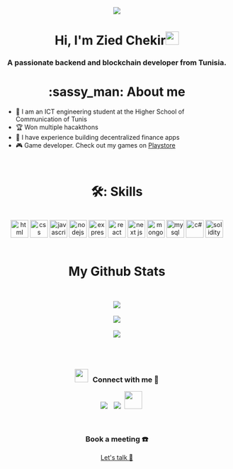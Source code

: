 <div align="center">

![](https://komarev.com/ghpvc/?username=ZiedChekir&color=blue)

</div>

<h1 align="center">Hi, I'm Zied Chekir<img width="30px" src="https://raw.githubusercontent.com/iampavangandhi/iampavangandhi/master/gifs/Hi.gif"></h1>
<h3 font-size="20" align="center">A passionate backend and blockchain developer from Tunisia.</h3>


<h1 align="center">
	:sassy_man:  About me
</h1> 
<div aligh="center">
	
- :school: I am an ICT engineering student at the Higher School of Communication of Tunis
- :trophy: Won multiple hacakthons
- 🏦 I have experience building decentralized finance apps 
- 🎮 Game developer. Check out my games on [Playstore](https://play.google.com/store/apps/developer?id=zied+chekir&hl=en&gl=US) 
	
</div>	

<br>


<h1 align="center">
🛠:  Skills
</h1>
<div align="center">
<br />
<a margin="10" href="https://developer.mozilla.org/en-US/docs/Web/HTML" target="_blank"><img margin="10px" height="40" src="https://github.com/abdoachhoubi/abdoachhoubi/blob/main/svgs/html.svg" alt="html"></a>
<a margin="10" href="https://developer.mozilla.org/en-US/docs/Web/CSS" target="_blank"><img margin="10px" height="40" src="https://github.com/abdoachhoubi/abdoachhoubi/blob/main/svgs/css.svg" alt="css"></a>
<a margin="10" href="https://developer.mozilla.org/en-US/docs/Web/JavaScript" target="_blank"><img margin="10px" height="40" src="https://github.com/abdoachhoubi/abdoachhoubi/blob/main/svgs/javascript.svg" alt="javascript"></a>
<a margin="10" href="https://nodejs.org" target="_blank"><img margin="10px" height="40" src="https://github.com/abdoachhoubi/abdoachhoubi/blob/main/svgs/nodejs.svg" alt="nodejs"></a>
<a margin="10" href="https://expressjs.com" target="_blank"><img margin="10px" height="40" src="https://github.com/abdoachhoubi/abdoachhoubi/blob/main/svgs/express.svg" alt="expressjs"></a>
<a margin="10" href="https://reactjs.org" target="_blank"><img margin="10px" height="40" src="https://github.com/abdoachhoubi/abdoachhoubi/blob/main/svgs/react.svg" alt="react"></a>
<a margin="10" href="https://nextjs.org" target="_blank"><img margin="10px" height="40" src="https://github.com/abdoachhoubi/abdoachhoubi/blob/main/svgs/nextjs.svg" alt="next js"></a>
<a margin="10" href="https://mongodb.com" target="_blank"><img margin="10px" height="40" src="https://github.com/abdoachhoubi/abdoachhoubi/blob/main/svgs/mongodb.svg" alt="mongodb"></a>
<a margin="10" href="https://mysql.com" target="_blank"><img margin="10px" height="40" src="https://www.svgrepo.com/show/303251/mysql-logo.svg" alt="mysql"></a>
<a margin="10" href="https://learn.microsoft.com/en-us/dotnet/csharp/" target="_blank"><img margin="10px" height="40" src="https://static.cdnlogo.com/logos/c/68/c-sharp-350x350.png" alt="c#"></a>
<a margin="10" href="https://docs.soliditylang.org/en/v0.8.17/" target="_blank"><img margin="10px" height="40" src="https://www.svgrepo.com/show/374088/solidity.svg" alt="solidity"></a>
	
</div>
<br/>

<h1 align="center">My Github Stats</h1>
<br/>
<p align="center">
<img align="center" src="https://github-readme-stats.vercel.app/api/top-langs/?username=ziedchekir&layout=compact&theme=github_dark&langs_count=10&exclude_repo=kasweb">
<br>
<br>
<img align="center" src="https://github-readme-stats.vercel.app/api?username=ziedchekir&count_private=true&show_icons=trueline_height=21&theme=github_dark">	
<br>
<br>
<img align="center" src="https://github-readme-streak-stats.herokuapp.com/?user=TekyaygilFethi&theme=holi-theme">
</p>

<br />
<br/>
<h3 align="center" > <img src="https://media.giphy.com/media/iY8CRBdQXODJSCERIr/giphy.gif" width="30" height="30" style="margin-right: 10px;">Connect with me 🤝 </h3>



<p align="center">

 <div align="center"  class="icons-social" style="margin-left: 10px;">
        <a style="margin-left: 10px;"  target="_blank" href="https://www.linkedin.com/in/zied-chekir/">
			<img src="https://img.icons8.com/doodle/40/000000/linkedin--v2.png" / ></a>
		<a style="margin-left: 10px;" target="_blank" href="https://twitter.com/ChekirZied">
			<img src="https://img.icons8.com/doodle/1x/twitter-squared--v2.png" ></a>
		<a style="margin-left: 5px;" target="_blank" href="https://play.google.com/store/apps/developer?id=zied+chekir&hl=en&gl=US">
					<img src="https://cdn.iconscout.com/icon/free/png-256/playstore-2002562-1687192.png" width="40" height="40"></a>
      </div>

</p>

<br/>
<h3 align="center" > Book a meeting ☎️ </h3>
<div align="center">
<a align="center" href="https://cal.com/zied-chekir/github"> Let's talk 👋</a>
</div>
